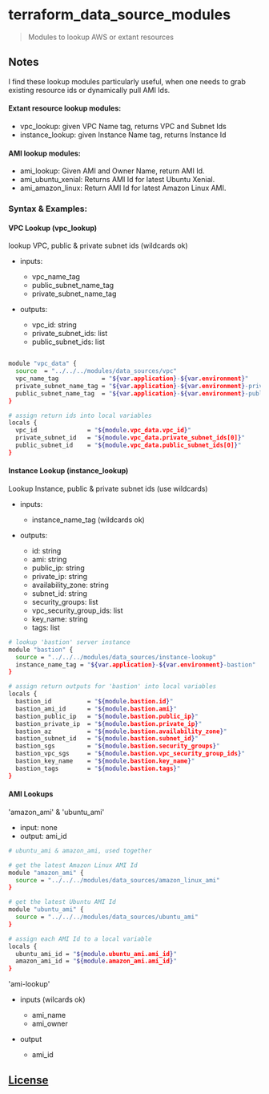 # terraform_data_source_modules

> Modules to lookup AWS or extant resources

## Notes
I find these lookup modules particularly useful, when one needs to grab existing
resource ids or dynamically pull AMI Ids.

#### Extant resource lookup modules:
* vpc_lookup: given VPC Name tag, returns VPC and Subnet Ids
* instance_lookup: given Instance Name tag, returns Instance Id

#### AMI lookup modules:
* ami_lookup: Given AMI and Owner Name, return AMI Id.
* ami_ubuntu_xenial: Returns AMI Id for latest Ubuntu Xenial.
* ami_amazon_linux: Return AMI Id for latest Amazon Linux AMI.

### Syntax & Examples:
#### VPC Lookup (vpc_lookup)
lookup VPC, public & private subnet ids (wildcards ok)

* inputs:
  * vpc_name_tag
  * public_subnet_name_tag
  * private_subnet_name_tag

* outputs:
  * vpc_id: string
  * private_subnet_ids: list
  * public_subnet_ids: list

```sh

module "vpc_data" {
  source  = "../../../modules/data_sources/vpc"
  vpc_name_tag            = "${var.application}-${var.environment}"
  private_subnet_name_tag = "${var.application}-${var.environment}-private-*"
  public_subnet_name_tag  = "${var.application}-${var.environment}-public-*"
}

# assign return ids into local variables
locals {
  vpc_id              = "${module.vpc_data.vpc_id}"
  private_subnet_id   = "${module.vpc_data.private_subnet_ids[0]}"
  public_subnet_id    = "${module.vpc_data.public_subnet_ids[0]}"
}
```

#### Instance Lookup (instance_lookup)
Lookup Instance, public & private subnet ids (use wildcards)

* inputs:
  * instance_name_tag (wildcards ok)

* outputs:
  * id: string
  * ami: string
  * public_ip: string
  * private_ip: string
  * availability_zone: string
  * subnet_id: string
  * security_groups: list
  * vpc_security_group_ids: list
  * key_name: string
  * tags: list

```sh
# lookup 'bastion' server instance
module "bastion" {
  source = "../../../modules/data_sources/instance-lookup"
  instance_name_tag = "${var.application}-${var.environment}-bastion"
}

# assign return outputs for 'bastion' into local variables
locals {
  bastion_id          = "${module.bastion.id}"
  bastion_ami_id      = "${module.bastion.ami}"
  bastion_public_ip   = "${module.bastion.public_ip}"
  bastion_private_ip  = "${module.bastion.private_ip}"
  bastion_az          = "${module.bastion.availability_zone}"
  bastion_subnet_id   = "${module.bastion.subnet_id}"
  bastion_sgs         = "${module.bastion.security_groups}"
  bastion_vpc_sgs     = "${module.bastion.vpc_security_group_ids}"
  bastion_key_name    = "${module.bastion.key_name}"
  bastion_tags        = "${module.bastion.tags}"
}

```

#### AMI Lookups
'amazon_ami' & 'ubuntu_ami'

* input: none
* output: ami_id

```sh
# ubuntu_ami & amazon_ami, used together

# get the latest Amazon Linux AMI Id
module "amazon_ami" {
  source = "../../../modules/data_sources/amazon_linux_ami"
}

# get the latest Ubuntu AMI Id
module "ubuntu_ami" {
  source = "../../../modules/data_sources/ubuntu_ami"
}

# assign each AMI Id to a local variable
locals {
  ubuntu_ami_id = "${module.ubuntu_ami.ami_id}"
  amazon_ami_id = "${module.amazon_ami.ami_id}"
}

```

'ami-lookup'

* inputs (wilcards ok)
  * ami_name
  * ami_owner

* output
  * ami_id



## [License](LICENSE.md)
